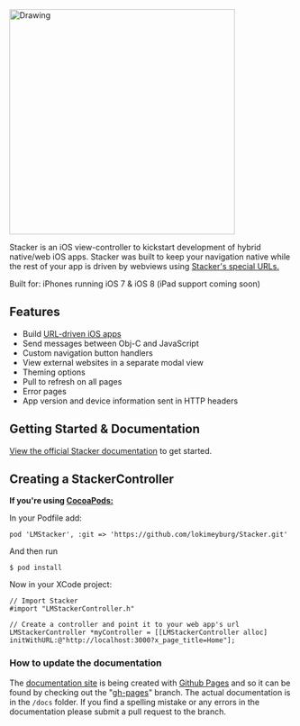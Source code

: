 <img src="http://f.cl.ly/items/0z2m1E2N1B2J2A0S3147/stacker.png" alt="Drawing" width='400px'/>

Stacker is an iOS view-controller to kickstart development of hybrid native/web iOS apps. Stacker was built to keep your navigation native while the rest of your app is driven by webviews using [Stacker's special URLs.](http://www.lokimeyburg.com/Stacker/docs/url-structure/)

Built for: iPhones running iOS 7 & iOS 8 (iPad support coming soon)

## Features

- Build [URL-driven iOS apps](http://www.lokimeyburg.com/Stacker/docs/url-structure/)
- Send messages between Obj-C and JavaScript
- Custom navigation button handlers
- View external websites in a separate modal view
- Theming options
- Pull to refresh on all pages
- Error pages
- App version and device information sent in HTTP headers

## Getting Started & Documentation

[View the official Stacker documentation](http://www.lokimeyburg.com/Stacker/docs/getting-started/) to get started.

## Creating a StackerController

**If you're using [CocoaPods:](http://cocoapods.org)**

In your Podfile add:
```
pod 'LMStacker', :git => 'https://github.com/lokimeyburg/Stacker.git'
```
And then run
```
$ pod install
```

Now in your XCode project:

```
// Import Stacker
#import "LMStackerController.h"

// Create a controller and point it to your web app's url
LMStackerController *myController = [[LMStackerController alloc] initWithURL:@"http://localhost:3000?x_page_title=Home"];
```

### How to update the documentation

The [documentation site](http://www.lokimeyburg.com/Stacker/) is being created with [Github Pages](https://pages.github.com/) and so it can be found by checking out the "[gh-pages](https://github.com/lokimeyburg/Stacker/tree/gh-pages)" branch. The actual documentation is in the `/docs` folder. If you find a spelling mistake or any errors in the documentation please submit a pull request to the branch.
